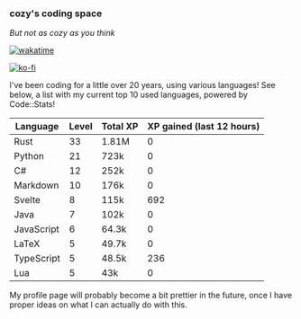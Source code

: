 ### cozy's coding space
*But not as cozy as you think*

[![wakatime](https://wakatime.com/badge/user/c0ba07bb-3421-41be-bd1a-d611e670f250.svg)](https://wakatime.com/@c0ba07bb-3421-41be-bd1a-d611e670f250)

[![ko-fi](https://ko-fi.com/img/githubbutton_sm.svg)](https://ko-fi.com/J3J75ITL4)

I've been coding for a little over 20 years, using various languages! See below, a list with my current top 10 used languages, powered by Code::Stats!
    
| Language | Level | Total XP | XP gained (last 12 hours) |
| --- | --- | --- | --- |
| Rust | 33 | 1.81M | 0 |
| Python | 21 | 723k | 0 |
| C# | 12 | 252k | 0 |
| Markdown | 10 | 176k | 0 |
| Svelte | 8 | 115k | 692 |
| Java | 7 | 102k | 0 |
| JavaScript | 6 | 64.3k | 0 |
| LaTeX | 5 | 49.7k | 0 |
| TypeScript | 5 | 48.5k | 236 |
| Lua | 5 | 43k | 0 |
    
My profile page will probably become a bit prettier in the future, once I have proper ideas on what I can actually do with this.
